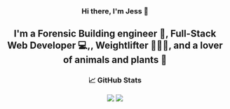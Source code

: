 <h3 align="center">
Hi there, I'm Jess 👋
</h3>

<h2 align="center">
I'm a Forensic Building engineer 🏬, Full-Stack Web Developer 💻,, Weightlifter 🏋🏽‍♀️, and a lover of animals and plants 🌱
</h2> 

<h3 align="center">
📈 GitHub Stats 
</h3>
<p align="center">
<img src="https://github-readme-stats.vercel.app/api/top-langs/?username=jessoliva&layout=compact&theme=nightowl">

<img src="https://github-readme-stats.vercel.app/api?username=jessoliva&theme=nightowl&show_icons=true&count_private=true">
</p>

<!--
**jessoliva/jessoliva** is a ✨ _special_ ✨ repository because its `README.md` (this file) appears on your GitHub profile.

Here are some ideas to get you started:

- 🔭 I’m currently working on ...
- 🌱 I’m currently learning ...
- 👯 I’m looking to collaborate on ...
- 🤔 I’m looking for help with ...
- 💬 Ask me about ...
- 📫 How to reach me: ...
- 😄 Pronouns: ...
- ⚡ Fun fact: ...
-->